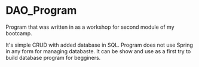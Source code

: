# DAO_Program

Program that was written in as a workshop for second module of my bootcamp. 

It's simple CRUD with added database in SQL. Program does not use Spring in any form for managing databaste. It can be show and use as a first try to build database program for begginers. 
